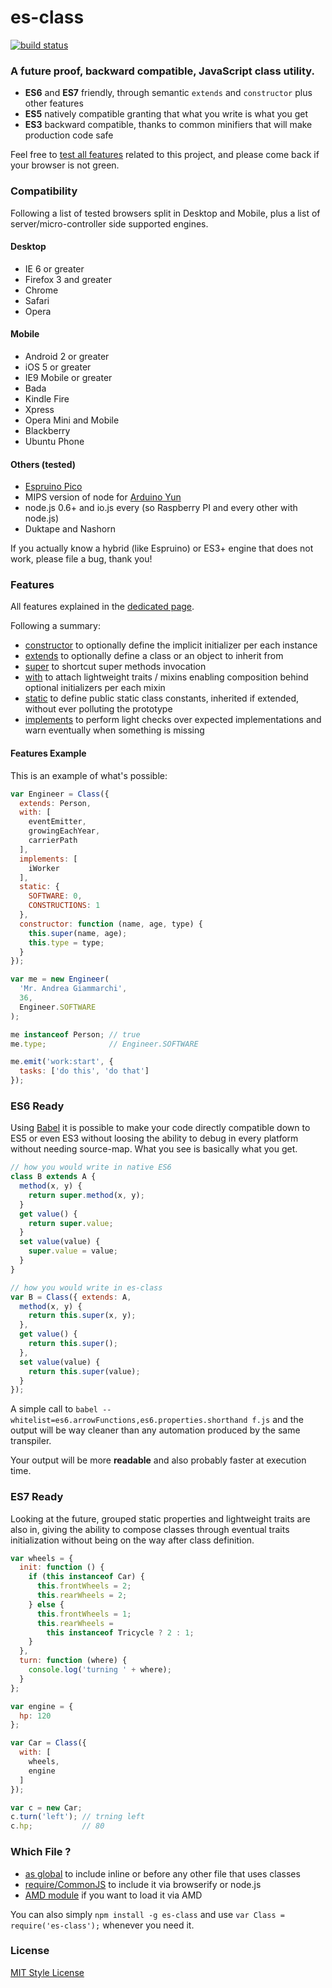es-class
========

[![build status](https://secure.travis-ci.org/WebReflection/es-class.svg)](http://travis-ci.org/WebReflection/es-class)


### A future proof, backward compatible, JavaScript class utility.

  * **ES6** and **ES7** friendly, through semantic `extends` and `constructor` plus other features
  * **ES5** natively compatible granting that what you write is what you get
  * **ES3** backward compatible, thanks to common minifiers that will make production code safe

Feel free to [test all features](http://webreflection.github.io/es-class/test/) related to this project, and please come back if your browser is not green.



### Compatibility

Following a list of tested browsers split in Desktop and Mobile, plus a list of server/micro-controller side supported engines.

#### Desktop

  * IE 6 or greater
  * Firefox 3 and greater
  * Chrome
  * Safari
  * Opera


#### Mobile

  * Android 2 or greater
  * iOS 5 or greater
  * IE9 Mobile or greater
  * Bada
  * Kindle Fire
  * Xpress
  * Opera Mini and Mobile
  * Blackberry
  * Ubuntu Phone


#### Others (tested)

  * [Espruino Pico](http://www.espruino.com)
  * MIPS version of node for [Arduino Yun](http://www.arduino.cc/en/Main/ArduinoBoardYun?from=Products.ArduinoYUN)
  * node.js 0.6+ and io.js every (so Raspberry PI and every other with node.js)
  * Duktape and Nashorn


If you actually know a hybrid (like Espruino) or ES3+ engine that does not work, please file a bug, thank you!


### Features
All features explained in the [dedicated page](https://github.com/WebReflection/es-class/blob/master/FEATURES.md).

Following a summary:

  * [constructor](https://github.com/WebReflection/es-class/blob/master/FEATURES.md#constructor) to optionally define the implicit initializer per each instance
  * [extends](https://github.com/WebReflection/es-class/blob/master/FEATURES.md#extends) to optionally define a class or an object to inherit from
  * [super](https://github.com/WebReflection/es-class/blob/master/FEATURES.md#super) to shortcut super methods invocation
  * [with](https://github.com/WebReflection/es-class/blob/master/FEATURES.md#with) to attach lightweight traits / mixins enabling composition behind optional initializers per each mixin
  * [static](https://github.com/WebReflection/es-class/blob/master/FEATURES.md#static) to define public static class constants, inherited if extended, without ever polluting the prototype
  * [implements](https://github.com/WebReflection/es-class/blob/master/FEATURES.md#implements) to perform light checks over expected implementations and warn eventually when something is missing


#### Features Example
This is an example of what's possible:
```js
var Engineer = Class({
  extends: Person,
  with: [
    eventEmitter,
    growingEachYear,
    carrierPath
  ],
  implements: [
    iWorker
  ],
  static: {
    SOFTWARE: 0,
    CONSTRUCTIONS: 1
  },
  constructor: function (name, age, type) {
    this.super(name, age);
    this.type = type;
  }
});

var me = new Engineer(
  'Mr. Andrea Giammarchi',
  36,
  Engineer.SOFTWARE
);

me instanceof Person; // true
me.type;              // Engineer.SOFTWARE

me.emit('work:start', {
  tasks: ['do this', 'do that']
});
```


### ES6 Ready
Using [Babel](https://babeljs.io) it is possible to make your code directly compatible down to ES5 or even ES3 without loosing the ability to debug in every platform without needing source-map. What you see is basically what you get.

```js
// how you would write in native ES6
class B extends A {
  method(x, y) {
    return super.method(x, y);
  }
  get value() {
    return super.value;
  }
  set value(value) {
    super.value = value;
  }
}

// how you would write in es-class
var B = Class({ extends: A,
  method(x, y) {
    return this.super(x, y);
  },
  get value() {
    return this.super();
  },
  set value(value) {
    return this.super(value);
  }
});
```

A simple call to `babel --whitelist=es6.arrowFunctions,es6.properties.shorthand f.js` and the output will be way cleaner than any automation produced by the same transpiler.

Your output will be more **readable** and also probably faster at execution time.


### ES7 Ready
Looking at the future, grouped static properties and lightweight traits are also in, giving the ability to compose classes through eventual traits initialization without being on the way after class definition.

```js
var wheels = {
  init: function () {
    if (this instanceof Car) {
      this.frontWheels = 2;
      this.rearWheels = 2;
    } else {
      this.frontWheels = 1;
      this.rearWheels =
        this instanceof Tricycle ? 2 : 1;
    }
  },
  turn: function (where) {
    console.log('turning ' + where);
  }
};

var engine = {
  hp: 120
};

var Car = Class({
  with: [
    wheels,
    engine
  ]
});

var c = new Car;
c.turn('left'); // trning left
c.hp;           // 80
```


### Which File ?

  * [as global](build/es-class.js) to include inline or before any other file that uses classes
  * [require/CommonJS](build/es-class.npm.js) to include it via browserify or node.js
  * [AMD module](build/es-class.amd.js) if you want to load it via AMD

You can also simply `npm install -g es-class` and use `var Class = require('es-class');` whenever you need it.


### License
[MIT Style License](LICENSE.txt)